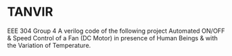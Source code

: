 # TANVIR
EEE 304 Group 4
A verilog code of the following project
Automated ON/OFF & Speed Control of a Fan (DC Motor) in presence of
Human Beings & with the Variation of Temperature.
